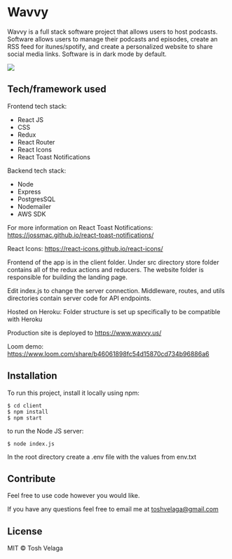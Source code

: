 # Wavvy

Wavvy is a full stack software project that allows users to host podcasts. Software allows users to manage their podcasts and episodes, create an RSS feed for itunes/spotify, and create a personalized website to share social media links. Software is in dark mode by default.

<span style="display:block" class="note">
  <img src="https://voiceblasts1.s3.amazonaws.com/Screen+Shot+2021-02-14+at+10.55.07+AM.png">
</span>

## Tech/framework used

Frontend tech stack:

- React JS
- CSS
- Redux
- React Router
- React Icons
- React Toast Notifications

Backend tech stack:

- Node
- Express
- PostgresSQL
- Nodemailer
- AWS SDK

For more information on React Toast Notifications: https://jossmac.github.io/react-toast-notifications/

React Icons: https://react-icons.github.io/react-icons/

Frontend of the app is in the client folder. Under src directory store folder contains all of the redux actions and reducers. The website folder is responsible for building the landing page.

Edit index.js to change the server connection. Middleware, routes, and utils directories contain server code for API endpoints.

Hosted on Heroku: Folder structure is set up specifically to be compatible with Heroku

Production site is deployed to https://www.wavvy.us/

Loom demo: https://www.loom.com/share/b46061898fc54d15870cd734b96886a6

## Installation

To run this project, install it locally using npm:

```
$ cd client
$ npm install
$ npm start
```

to run the Node JS server:

```
$ node index.js
```

In the root directory create a .env file with the values from env.txt

## Contribute

Feel free to use code however you would like.

If you have any questions feel free to email me at toshvelaga@gmail.com

## License

MIT © Tosh Velaga
